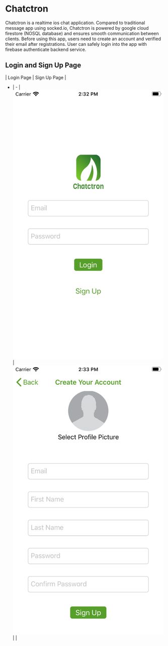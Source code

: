 # Chatctron
Chatctron is a realtime ios chat application. Compared to traditional message app using socked.io, Chatctron is powered by google cloud firestore (NOSQL database) and ensures smooth communication between clients. Before using this app, users need to create an account and verified their email after registrations. User can safely login into the app with firebase authenticate backend service. 

## Login and Sign Up Page
| Login Page | Sign Up Page |
- | -
| ![alt text](./images/login.png) | ![alt text](./images/signup.png) |
|


